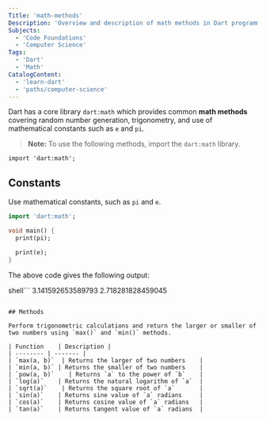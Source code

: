 ```yaml
---
Title: 'math-methods'
Description: 'Overview and description of math methods in Dart programming language.' 
Subjects: 
  - 'Code Foundations'
  - 'Computer Science'
Tags:
  - 'Dart'
  - 'Math'
CatalogContent:
  - 'learn-dart'
  - 'paths/computer-science'
---
```


Dart has a core library `dart:math` which provides common **math methods** covering random number generation, trigonometry, and use of mathematical constants such as `e` and `pi`. 

> **Note:** To use the following methods, import the `dart:math` library.

```pseudo
import 'dart:math';
```

## Constants

Use mathematical constants, such as `pi` and `e`. 

```dart
import 'dart:math';

void main() {
  print(pi);

  print(e);
}
```

The above code gives the following output:

shell```
3.141592653589793
2.718281828459045
```

## Methods

Perform trigonometric calculations and return the larger or smaller of two numbers using `max()` and `min()` methods.  

| Function    | Description |
| -------- | ------- |
| `max(a, b)`  | Returns the larger of two numbers    |
| `min(a, b)` | Returns the smaller of two numbers    |
| `pow(a, b)`    | Returns `a` to the power of `b`    |
| `log(a)`    | Returns the natural logarithm of `a`  |
| `sqrt(a)`    | Returns the square root of `a`       |
| `sin(a)`    | Returns sine value of `a` radians     |
| `cos(a)`    | Returns cosine value of `a` radians   |
| `tan(a)`    | Returns tangent value of `a` radians  |
